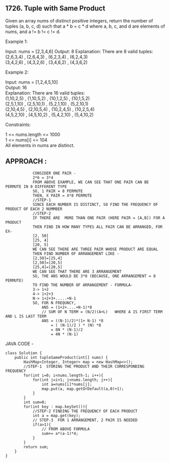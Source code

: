 ## 1726. Tuple with Same Product

Given an array nums of distinct positive integers, return the number of tuples (a, b, c, d) such that
a * b = c * d where a, b, c, and d are elements of nums, and a != b != c != d.

 

Example 1:

Input: nums = [2,3,4,6]
Output: 8
Explanation: There are 8 valid tuples:
(2,6,3,4) , (2,6,4,3) , (6,2,3,4) , (6,2,4,3)   
(3,4,2,6) , (4,3,2,6) , (3,4,6,2) , (4,3,6,2)  

Example 2:  

Input: nums = [1,2,4,5,10]  
Output: 16  
Explanation: There are 16 valid tuples:  
(1,10,2,5) , (1,10,5,2) , (10,1,2,5) , (10,1,5,2)  
(2,5,1,10) , (2,5,10,1) , (5,2,1,10) , (5,2,10,1)  
(2,10,4,5) , (2,10,5,4) , (10,2,4,5) , (10,2,5,4)  
(4,5,2,10) , (4,5,10,2) , (5,4,2,10) , (5,4,10,2)  
 

Constraints:  

1 <= nums.length <= 1000  
1 <= nums[i] <= 104  
All elements in nums are distinct.  

## APPROACH :    
                CONSIDER ONE PAIR -   
                2*6 = 3*4  
                FROM ABOVE EXAMPLE, WE CAN SEE THAT ONE PAIR CAN BE PERMUTE IN 8 DIFFERENT TYPE  
                SO, 1 PAIR = 8 PERMUTE  
                THEN, X PAIR = X*8 PERMUTE  
                //STEP-1  
                SINCE EACH NUMBER IS DISTINCT, SO FIND THE FREQUENCY OF PRODUCT OF EACH 2 NUMMBER  
                //STEP-2  
                IF THERE ARE  MORE THAN ONE PAIR (HERE PAIR = [A,B]) FOR A PRODUCT   
                THEN FIND IN HOW MANY TYPES ALL PAIR CAN BE ARRANGED, FOR EX-  
                [2, 50]  
                [25, 4]  
                [20, 5]  
                WE CAN SEE THERE ARE THREE PAIR WHOSE PRODUCT ARE EQUAL  
                THEN FIND NUMBER OF ARRANGEMENT LIKE -   
                [2,50]=[25,4]  
                [2,50]=[20,5]  
                [25,4]=[20,5]  
                WE CAN SEE THAT THERE ARE 3 ARRANGEMENT  
                SO, THE ANS WOULD BE 3*8 (BECAUSE, ONE ARRANGEMENT = 8 PERMUTE)  
                TO FIND THE NUMBER OF ARRANGEMENT - FORMULA-  
                3-> 1+2  
                4-> 1+2+3  
                N-> 1+2+3+.....+N-1  
                SO, FOR N FREQUNCY,   
                    ANS = (1+2+....+N-1)*8  
                    // SUM OF N TERM = (N/2)(A+L)   WHERE A IS FIRST TERM AND L IS LAST TERM  
                    ANS = ((N-1)/2)*(1+ N-1) *8  
                        = ( (N-1)/2 ) * (N) *8  
                        = 8N * (N-1)/2  
                        = 4N * (N-1)  

JAVA CODE - 
```
class Solution {
    public int tupleSameProduct(int[] nums) {
        HashMap<Integer, Integer> map = new HashMap<>();
        //STEP-1  STORING THE PRODUCT AND THEIR CORRESPONDING FREQUENCY 
        for(int i=0; i<nums.length-1; i++){
            for(int j=i+1; j<nums.length; j++){
                int a=nums[i]*nums[j];
                map.put(a, map.getOrDefault(a,0)+1);
            }
        }
        int sum=0;
        for(int key : map.keySet()){
            //STEP-2 FINDING THE FREQUENCY OF EACH PRODUCT
            int a = map.get(key);
            // STEP-3  FOR 1 ARRANGEMENT, 2 PAIR IS NEEDED 
            if(a>1){
                // FROM ABOVE FORMULA
                sum+= a*(a-1)*4;
            }
        }
        return sum;
    }
}
                
